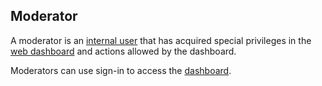 ## Moderator

A moderator is an [internal user](Internal%20user.md) that has acquired special privileges in the [web dashboard](../Setup/Web%20Dashboard.md) and actions allowed by the dashboard.

Moderators can use sign-in to access the [dashboard](../Setup/Web%20Dashboard.md).